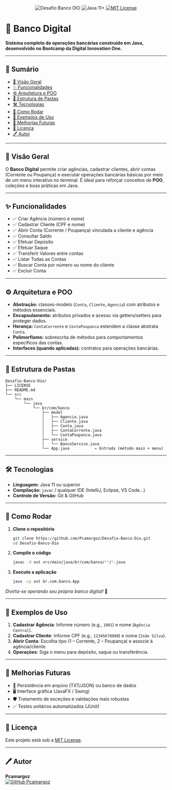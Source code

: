 <!-- README para o Desafio Banco DIO -->

<p align="center">
  <img src="https://img.shields.io/badge/Desafio-Banco%20DIO-007ACC" alt="Desafio Banco DIO" />
  <img src="https://img.shields.io/badge/Java-11%2B-orange" alt="Java 11+" />
  <a href="LICENSE"><img src="https://img.shields.io/badge/License-MIT-green" alt="MIT License" /></a>
</p>

# 🏦 Banco Digital
**Sistema completo de operações bancárias construído em Java, desenvolvido no Bootcamp da Digital Innovation One.**

---

## 📖 Sumário
- [🚀 Visão Geral](#-visão-geral)
- [✨ Funcionalidades](#-funcionalidades)
- [⚙️ Arquitetura e POO](#️-arquitetura-e-poo)
- [📁 Estrutura de Pastas](#️-estrutura-de-pastas)
- [🛠️ Tecnologias](#️-tecnologias)
- [🚀 Como Rodar](#-como-rodar)
- [🎯 Exemplos de Uso](#-exemplos-de-uso)
- [🌱 Melhorias Futuras](#-melhorias-futuras)
- [📄 Licença](#-licença)
- [🖊️ Autor](#️-autor)

---

## 🚀 Visão Geral
O **Banco Digital** permite criar agências, cadastrar clientes, abrir contas (Corrente ou Poupança) e executar operações bancárias básicas por meio de um menu interativo no terminal. É ideal para reforçar conceitos de **POO**, coleções e boas práticas em Java.

---

## ✨ Funcionalidades
- ✅ Criar Agência (número e nome)
- ✅ Cadastrar Cliente (CPF e nome)
- ✅ Abrir Conta (Corrente / Poupança) vinculada a cliente e agência
- ✅ Consultar Saldo
- ✅ Efetuar Depósito
- ✅ Efetuar Saque
- ✅ Transferir Valores entre contas
- ✅ Listar Todas as Contas
- ✅ Buscar Conta por número ou nome do cliente
- ✅ Excluir Conta

---

## ⚙️ Arquitetura e POO
- **Abstração:** classes-modelo (`Conta`, `Cliente`, `Agencia`) com atributos e métodos essenciais.
- **Encapsulamento:** atributos privados e acesso via getters/setters para proteger dados.
- **Herança:** `ContaCorrente` e `ContaPoupanca` estendem a classe abstrata `Conta`.
- **Polimorfismo:** sobrescrita de métodos para comportamentos específicos das contas.
- **Interfaces (quando aplicadas):** contratos para operações bancárias.

---

## 📁 Estrutura de Pastas
```
Desafio-Banco-Dio/
├── LICENSE
├── README.md
└── src
    └── main
        └── java
            └── br/com/banco
                ├── model
                │   ├── Agencia.java
                │   ├── Cliente.java
                │   ├── Conta.java
                │   ├── ContaCorrente.java
                │   └── ContaPoupanca.java
                ├── service
                │   └── BancoService.java
                └── App.java           ← Entrada (método main + menu)
```

---

## 🛠️ Tecnologias
- **Linguagem:** Java 11 ou superior
- **Compilação:** `javac` / qualquer IDE (IntelliJ, Eclipse, VS Code...)
- **Controle de Versão:** Git & GitHub

---

## 🚀 Como Rodar
1. **Clone o repositório**
   ```bash
   git clone https://github.com/Pcamargoz/Desafio-Banco-Dio.git
   cd Desafio-Banco-Dio
   ```
2. **Compile o código**
   ```bash
   javac -d out src/main/java/br/com/banco/**/*.java
   ```
3. **Execute a aplicação**
   ```bash
   java -cp out br.com.banco.App
   ```

*Divirta-se operando seu próprio banco digital!* 🚀

---

## 🎯 Exemplos de Uso
1. **Cadastrar Agência**: Informe número (e.g., `1001`) e nome (`Agência Central`).
2. **Cadastrar Cliente**: Informe CPF (e.g., `12345678900`) e nome (`João Silva`).
3. **Abrir Conta**: Escolha tipo (1 – Corrente, 2 – Poupança) e associe à agência/cliente.
4. **Operações**: Siga o menu para depósito, saque ou transferência.

---

## 🌱 Melhorias Futuras
- 📂 Persistência em arquivo (TXT/JSON) ou banco de dados
- 🖥️ Interface gráfica (JavaFX / Swing)
- 🛡️ Tratamento de exceções e validações mais robustas
- ✅ Testes unitários automatizados (JUnit)

---

## 📄 Licença
Este projeto está sob a [MIT License](LICENSE).

---

## 🖊️ Autor
**Pcamargoz**  
<a href="https://github.com/Pcamargoz"><img src="https://img.shields.io/badge/GitHub-Pcamargoz-181717?logo=github" alt="GitHub Pcamargoz" /></a>

